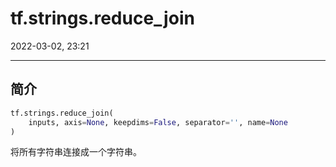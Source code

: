 # tf.strings.reduce_join

2022-03-02, 23:21
***

## 简介

```python
tf.strings.reduce_join(
    inputs, axis=None, keepdims=False, separator='', name=None
)
```

将所有字符串连接成一个字符串。

